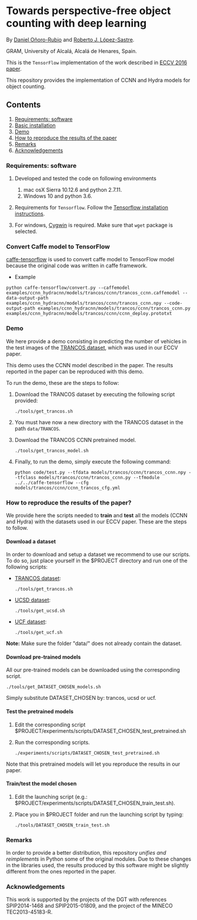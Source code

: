 # Towards perspective-free object counting with deep learning

By [Daniel Oñoro-Rubio](https://es.linkedin.com/in/daniel-oñoro-71062756) and [Roberto J. López-Sastre](http://agamenon.tsc.uah.es/Personales/rlopez/).

GRAM, University of Alcalá, Alcalá de Henares, Spain.

This is the `TensorFlow` implementation of the work described in [ECCV 2016 paper](http://agamenon.tsc.uah.es/Investigacion/gram/publications/eccv2016-onoro.pdf). 

This repository provides the implementation of CCNN and Hydra models for object counting.

## Contents
1. [Requirements: software](#requirements-software)
2. [Basic installation](#basic-installation-sufficient-for-the-demo)
3. [Demo](#demo)
4. [How to reproduce the results of the paper](#how-to-reproduce-the-results-of-the-paper)
5. [Remarks](#remarks)
6. [Acknowledgements](#acknowledgements)

### Requirements: software

1. Developed and tested the code on following environments
	1. mac osX Sierra 10.12.6 and python 2.7.11.
	2. Windows 10 and python 3.6.

2. Requirements for `Tensorflow`. Follow the [Tensorflow installation instructions](https://www.tensorflow.org/install/).

3. For windows, [Cygwin](https://cygwin.com/install.html) is required. Make sure that `wget` package is selected.

### Convert Caffe model to TensorFlow

[caffe-tensorflow](https://github.com/ethereon/caffe-tensorflow) is used to convert caffe model to TensorFlow model because the original code was written in caffe framework.

* Example
```Shell
python caffe-tensorflow/convert.py --caffemodel examples/ccnn_hydracnn/models/trancos/ccnn/trancos_ccnn.caffemodel --data-output-path examples/ccnn_hydracnn/models/trancos/ccnn/trancos_ccnn.npy --code-output-path examples/ccnn_hydracnn/models/trancos/ccnn/trancos_ccnn.py examples/ccnn_hydracnn/models/trancos/ccnn/ccnn_deploy.prototxt
```

### Demo

We here provide a demo consisting in predicting the number of vehicles in the test images of the [TRANCOS dataset](http://agamenon.tsc.uah.es/Personales/rlopez/data/trancos/), which was used in our ECCV paper. 

This demo uses the CCNN model described in the paper. The results reported in the paper can be reproduced with this demo.

To run the demo, these are the steps to follow:

1. Download the TRANCOS dataset by executing the following script provided:
	```Shell
	./tools/get_trancos.sh
	```

2. You must have now a new directory with the TRANCOS dataset in the path `data/TRANCOS`.

3. Download the TRANCOS CCNN pretrained model.
	```Shell
	./tools/get_trancos_model.sh
	```

4. Finally, to run the demo, simply execute the following command:
	```Shell
	python code/test.py --tfdata models/trancos/ccnn/trancos_ccnn.npy --tfclass models/trancos/ccnn/trancos_ccnn.py --tfmodule ../../caffe-tensorflow --cfg models/trancos/ccnn/ccnn_trancos_cfg.yml
	```

### How to reproduce the results of the paper?

We provide here the scripts needed to **train** and **test** all the models (CCNN and Hydra) with the datasets used in our ECCV paper. These are the steps to follow.

#### Download a dataset

In order to download and setup a dataset we recommend to use our scripts. To do so, just place yourself in the $PROJECT directory and run one of the following scripts:

* [TRANCOS dataset](http://agamenon.tsc.uah.es/Personales/rlopez/data/trancos/):
 
	```Shell
    ./tools/get_trancos.sh
    ```

* [UCSD dataset](http://www.svcl.ucsd.edu/projects/peoplecnt/):

	```Shell
    ./tools/get_ucsd.sh
    ```

* [UCF dataset](http://crcv.ucf.edu/data/crowd_counting.php):

	```Shell
    ./tools/get_ucf.sh
    ```

**Note:** Make sure the folder "data/" does not already contain the dataset.


#### Download pre-trained models

All our pre-trained models can be downloaded using the corresponding script.
```Shell
./tools/get_DATASET_CHOSEN_models.sh
```
Simply substitute DATASET_CHOSEN by: trancos, ucsd or ucf.

#### Test the pretrained models
1. Edit the corresponding script $PROJECT/experiments/scripts/DATASET_CHOSEN_test_pretrained.sh

2. Run the corresponding scripts.

	```Shell
    ./experiments/scripts/DATASET_CHOSEN_test_pretrained.sh
	```

Note that this pretrained models will let you reproduce the results in our paper.


#### Train/test the model chosen

1. Edit the launching script (e.g.: $PROJECT/experiments/scripts/DATASET_CHOSEN_train_test.sh).

2. Place you in $PROJECT folder and run the launching script by typing:

	```Shell
    ./tools/DATASET_CHOSEN_train_test.sh
    ```


### Remarks

In order to provide a better distribution, this repository *unifies and reimplements* in Python some of the original modules. Due to these changes in the libraries used, the results produced by this software might be slightly different from the ones reported in the paper.


### Acknowledgements
This work is supported by the projects of the DGT with references SPIP2014-1468 and SPIP2015-01809, and the project of the MINECO TEC2013-45183-R.
